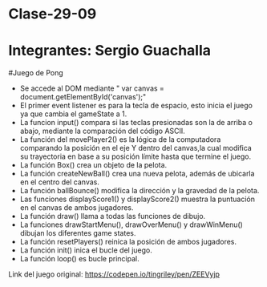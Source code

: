 # Clase-29-09
# Integrantes: Sergio Guachalla
#Juego de Pong
- Se accede al DOM mediante " var canvas = document.getElementById('canvas');" 
- El primer event listener es para la tecla de espacio, esto inicia el juego ya que cambia el gameState a 1.
- La funcion input() compara si las teclas presionadas son la de arriba o abajo, mediante la comparación del código ASCII.
- La función del movePlayer2() es la lógica de la computadora comparando la posición en el eje Y dentro del canvas,la cual modifica su trayectoria en base a su posición límite hasta que termine el juego.
- La función Box() crea un objeto de la pelota.
- La función createNewBall() crea una nueva pelota, además de ubicarla en el centro del canvas.
- La función ballBounce() modifica la dirección y la gravedad de la pelota.
- Las funciones displayScore1() y displayScore2() muestra la puntuación en el canvas de ambos jugadores.
- La función draw() llama a todas las funciones de dibujo.
- La funciones drawStartMenu(), drawOverMenu() y drawWinMenu() dibujan los diferentes game states.
- La función resetPlayers() reinica la posición de ambos jugadores.
- La función init() inica el bucle del juego.
- La función loop() es bucle principal.


Link del juego original: https://codepen.io/tingriley/pen/ZEEVyjp
